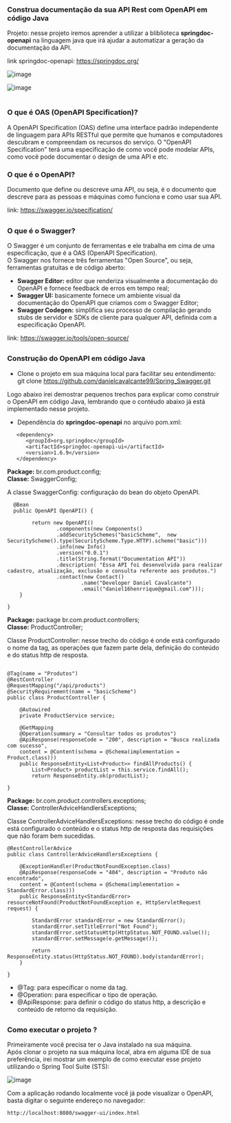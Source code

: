 ### Construa documentação da sua API Rest com OpenAPI em código Java

Projeto: nesse projeto iremos aprender a utilizar a bliblioteca <b>springdoc-openapi</b> na linguagem java que irá ajudar a automatizar a geração da documentação da API.</br>

link springdoc-openapi: https://springdoc.org/

![image](https://user-images.githubusercontent.com/74054701/180668464-af1a7ad9-c583-4dc4-a7b7-cb7635c4d1f1.png)

![image](https://user-images.githubusercontent.com/74054701/180669260-c398d6cf-fa0c-45c8-82fc-c2cfe04238a2.png)

#
### O que é OAS (OpenAPI Specification)?

A OpenAPI Specification (OAS) define uma interface padrão independente de linguagem para APIs RESTful que permite que humanos e computadores descubram 
e compreendam os recursos do serviço. O "OpenAPI Specification" terá uma especificação de como você pode modelar APIs, como você 
pode documentar o design de uma API e etc.


### O que é o OpenAPI?

Documento que define ou descreve uma API, ou seja, é o documento que descreve para as pessoas e máquinas como funciona e como usar sua API.

link: https://swagger.io/specification/
##

### O que é o Swagger?

O Swagger é um conjunto de ferramentas e ele trabalha em cima de uma especificação, que é a OAS (OpenAPI Specification).</br>
O Swagger nos fornece três ferramentas "Open Source", ou seja, ferramentas gratuitas e de código aberto: 
- <b>Swagger Editor:</b> editor que renderiza visualmente a documentação do OpenAPI e fornece feedback de erros em tempo real;
- <b>Swagger UI:</b> basicamente fornece um ambiente visual da documentação do OpenAPI que criamos com o Swagger Editor;
- <b>Swagger Codegen:</b> simplifica seu processo de compilação gerando stubs de servidor e SDKs de cliente para qualquer API, definida com a especificação OpenAPI.

link: https://swagger.io/tools/open-source/

##

### Construção do OpenAPI em código Java

- Clone o projeto em sua máquina local para facilitar seu entendimento:</br>
git clone https://github.com/danielcavalcante99/Spring_Swagger.git


Logo abaixo irei demostrar pequenos trechos para explicar como construir o OpenAPI em código Java, lembrando que o contéudo abaixo já está implementado nesse projeto.


- Dependência do <b>springdoc-openapi</b> no arquivo pom.xml:
~~~
   <dependency>
      <groupId>org.springdoc</groupId>
      <artifactId>springdoc-openapi-ui</artifactId>
      <version>1.6.9</version>
   </dependency>
~~~


<b>Package:</b> br.com.product.config;</br>
<b>Classe:</b> SwaggerConfig;

A classe SwaggerConfig: configuração do bean do objeto OpenAPI.
~~~
  @Bean
  public OpenAPI OpenAPI() {
    	
		return new OpenAPI()
                .components(new Components()
                .addSecuritySchemes("basicScheme",  new SecurityScheme().type(SecurityScheme.Type.HTTP).scheme("basic")))
                .info(new Info()
                .version("0.0.1")		
				.title(String.format("Documentation API"))
				.description( "Essa API foi desenvolvida para realizar cadastro, atualização, exclusão e consulta referente aos produtos.")
				.contact(new Contact()
						.name("Developer Daniel Cavalcante")
						.email("daniel16henrrique@gmail.com")));
	}
                
}
~~~


<b>Package:</b> package br.com.product.controllers;</br>
<b>Classe:</b> ProductController;

Classe ProductController: nesse trecho do código é onde está configurado o nome da tag, as operações que fazem parte dela, definição do conteúdo e do status http de resposta. 
~~~

@Tag(name = "Produtos")
@RestController
@RequestMapping("/api/products")
@SecurityRequirement(name = "basicScheme")
public class ProductController {

	@Autowired
	private ProductService service;

	@GetMapping
	@Operation(summary = "Consultar todos os produtos")
	@ApiResponse(responseCode = "200", description = "Busca realizada com sucesso",
	content = @Content(schema = @Schema(implementation = Product.class)))
	public ResponseEntity<List<Product>> findAllProducts() {
		List<Product> productList = this.service.findAll();
		return ResponseEntity.ok(productList);

}
~~~


<b>Package:</b> br.com.product.controllers.exceptions;</br>
<b>Classe:</b> ControllerAdviceHandlersExceptions;

Classe ControllerAdviceHandlersExceptions: nesse trecho do código é onde está configurado o conteúdo e o status http de resposta das requisições que não foram bem sucedidas. 
~~~
@RestControllerAdvice
public class ControllerAdviceHandlersExceptions {
	
	@ExceptionHandler(ProductNotFoundException.class)
	@ApiResponse(responseCode = "404", description = "Produto não encontrado",
	content = @Content(schema = @Schema(implementation =  StandardError.class)))
	public ResponseEntity<StandardError> resourceNotFound(ProductNotFoundException e, HttpServletRequest request) {
		
		StandardError standardError = new StandardError();
		standardError.setTitleError("Not Found");
		standardError.setStatusHttp(HttpStatus.NOT_FOUND.value());
		standardError.setMessage(e.getMessage());
		
		return ResponseEntity.status(HttpStatus.NOT_FOUND).body(standardError);
	}

}
~~~


- @Tag: para especificar o nome da tag.
- @Operation: para especificar o tipo de operação.
- @ApiResponse: para definir o código do status http, a descrição e conteúdo de retorno da requisição.  

##

### Como executar o projeto ?

Primeiramente você precisa ter o Java instalado na sua máquina. </br>Após clonar o projeto na sua máquina local, abra em alguma IDE de sua preferência, irei mostrar um exemplo de como executar esse projeto utilizando o Spring Tool Suite (STS):

![image](https://user-images.githubusercontent.com/74054701/180882314-c520b55c-6514-4a50-97b4-caba1300e814.png)

Com a aplicação rodando localmente você já pode visualizar o OpenAPI, basta digitar o seguinte endereço no navegador:
~~~
http://localhost:8080/swagger-ui/index.html
~~~



